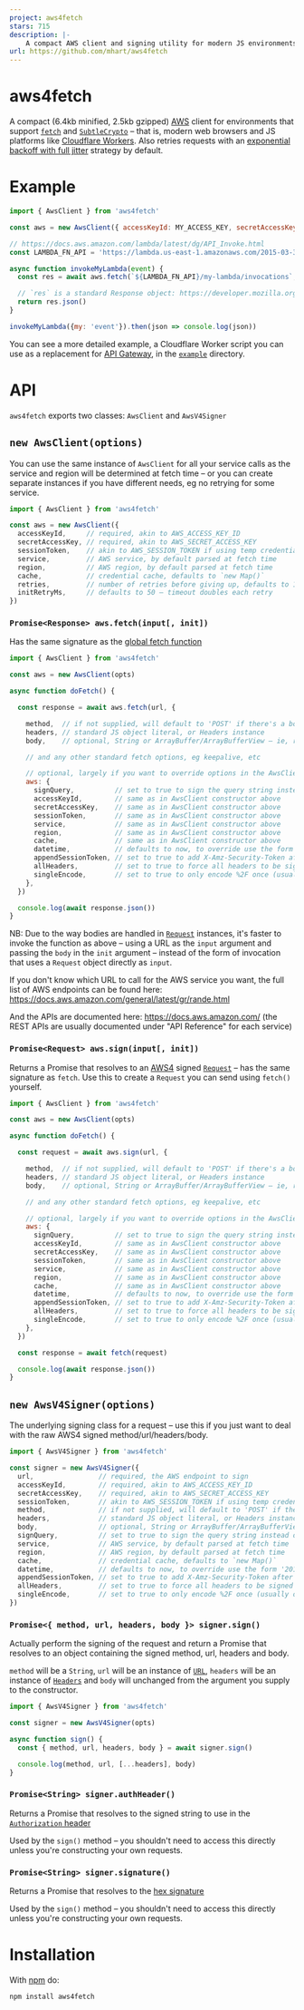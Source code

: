 ```yaml
---
project: aws4fetch
stars: 715
description: |-
    A compact AWS client and signing utility for modern JS environments
url: https://github.com/mhart/aws4fetch
---
```


# aws4fetch

<!-- [![Build Status](https://secure.travis-ci.org/mhart/aws4fetch.png?branch=master)](http://travis-ci.org/mhart/aws4fetch) -->

A compact (6.4kb minified, 2.5kb gzipped) [AWS](https://aws.amazon.com/) client for environments that support
[`fetch`](https://developer.mozilla.org/en-US/docs/Web/API/Fetch_API) and
[`SubtleCrypto`](https://developer.mozilla.org/en-US/docs/Web/API/SubtleCrypto) – that is, modern web browsers and
JS platforms like [Cloudflare Workers](https://www.cloudflare.com/products/cloudflare-workers/). Also retries
requests with an [exponential backoff with full jitter](https://aws.amazon.com/blogs/architecture/exponential-backoff-and-jitter/)
strategy by default.

# Example

```js
import { AwsClient } from 'aws4fetch'

const aws = new AwsClient({ accessKeyId: MY_ACCESS_KEY, secretAccessKey: MY_SECRET_KEY })

// https://docs.aws.amazon.com/lambda/latest/dg/API_Invoke.html
const LAMBDA_FN_API = 'https://lambda.us-east-1.amazonaws.com/2015-03-31/functions'

async function invokeMyLambda(event) {
  const res = await aws.fetch(`${LAMBDA_FN_API}/my-lambda/invocations`, { body: JSON.stringify(event) })

  // `res` is a standard Response object: https://developer.mozilla.org/en-US/docs/Web/API/Response
  return res.json()
}

invokeMyLambda({my: 'event'}).then(json => console.log(json))
```

You can see a more detailed example, a Cloudflare Worker script you can use as
a replacement for [API Gateway](https://aws.amazon.com/api-gateway/), in the [`example`](./example) directory.

# API

`aws4fetch` exports two classes: `AwsClient` and `AwsV4Signer`

## `new AwsClient(options)`

You can use the same instance of `AwsClient` for all your service calls as the service and region will be determined
at fetch time – or you can create separate instances if you have different needs, eg no retrying for some service.

```js
import { AwsClient } from 'aws4fetch'

const aws = new AwsClient({
  accessKeyId,     // required, akin to AWS_ACCESS_KEY_ID
  secretAccessKey, // required, akin to AWS_SECRET_ACCESS_KEY
  sessionToken,    // akin to AWS_SESSION_TOKEN if using temp credentials
  service,         // AWS service, by default parsed at fetch time
  region,          // AWS region, by default parsed at fetch time
  cache,           // credential cache, defaults to `new Map()`
  retries,         // number of retries before giving up, defaults to 10, set to 0 for no retrying
  initRetryMs,     // defaults to 50 – timeout doubles each retry
})
```

### `Promise<Response> aws.fetch(input[, init])`

Has the same signature as the [global fetch function](https://developer.mozilla.org/en-US/docs/Web/API/fetch#syntax)

```js
import { AwsClient } from 'aws4fetch'

const aws = new AwsClient(opts)

async function doFetch() {

  const response = await aws.fetch(url, {

    method,  // if not supplied, will default to 'POST' if there's a body, otherwise 'GET'
    headers, // standard JS object literal, or Headers instance
    body,    // optional, String or ArrayBuffer/ArrayBufferView – ie, remember to stringify your JSON

    // and any other standard fetch options, eg keepalive, etc

    // optional, largely if you want to override options in the AwsClient instance
    aws: {
      signQuery,          // set to true to sign the query string instead of the Authorization header
      accessKeyId,        // same as in AwsClient constructor above
      secretAccessKey,    // same as in AwsClient constructor above
      sessionToken,       // same as in AwsClient constructor above
      service,            // same as in AwsClient constructor above
      region,             // same as in AwsClient constructor above
      cache,              // same as in AwsClient constructor above
      datetime,           // defaults to now, to override use the form '20150830T123600Z'
      appendSessionToken, // set to true to add X-Amz-Security-Token after signing, defaults to true for iot
      allHeaders,         // set to true to force all headers to be signed instead of the defaults
      singleEncode,       // set to true to only encode %2F once (usually only needed for testing)
    },
  })

  console.log(await response.json())
}
```

NB: Due to the way bodies are handled in [`Request`](https://developer.mozilla.org/en-US/docs/Web/API/Request)
instances, it's faster to invoke the function as above – using a URL as the `input`
argument and passing the `body` in the `init` argument – instead of the form of
invocation that uses a `Request` object directly as `input`.

If you don't know which URL to call for the AWS service you want, the full list
of AWS endpoints can be found here:
https://docs.aws.amazon.com/general/latest/gr/rande.html

And the APIs are documented here: https://docs.aws.amazon.com/ (the REST APIs
are usually documented under "API Reference" for each service)

### `Promise<Request> aws.sign(input[, init])`

Returns a Promise that resolves to an
[AWS4](https://docs.aws.amazon.com/general/latest/gr/signature-version-4.html)
signed [`Request`](https://developer.mozilla.org/en-US/docs/Web/API/Request) –
has the same signature as `fetch`. Use this to create a `Request` you can send
using `fetch()` yourself.

```js
import { AwsClient } from 'aws4fetch'

const aws = new AwsClient(opts)

async function doFetch() {

  const request = await aws.sign(url, {

    method,  // if not supplied, will default to 'POST' if there's a body, otherwise 'GET'
    headers, // standard JS object literal, or Headers instance
    body,    // optional, String or ArrayBuffer/ArrayBufferView – ie, remember to stringify your JSON

    // and any other standard fetch options, eg keepalive, etc

    // optional, largely if you want to override options in the AwsClient instance
    aws: {
      signQuery,          // set to true to sign the query string instead of the Authorization header
      accessKeyId,        // same as in AwsClient constructor above
      secretAccessKey,    // same as in AwsClient constructor above
      sessionToken,       // same as in AwsClient constructor above
      service,            // same as in AwsClient constructor above
      region,             // same as in AwsClient constructor above
      cache,              // same as in AwsClient constructor above
      datetime,           // defaults to now, to override use the form '20150830T123600Z'
      appendSessionToken, // set to true to add X-Amz-Security-Token after signing, defaults to true for iot
      allHeaders,         // set to true to force all headers to be signed instead of the defaults
      singleEncode,       // set to true to only encode %2F once (usually only needed for testing)
    },
  })

  const response = await fetch(request)

  console.log(await response.json())
}
```

## `new AwsV4Signer(options)`

The underlying signing class for a request – use this if you just want to deal
with the raw AWS4 signed method/url/headers/body.

```js
import { AwsV4Signer } from 'aws4fetch'

const signer = new AwsV4Signer({
  url,                // required, the AWS endpoint to sign
  accessKeyId,        // required, akin to AWS_ACCESS_KEY_ID
  secretAccessKey,    // required, akin to AWS_SECRET_ACCESS_KEY
  sessionToken,       // akin to AWS_SESSION_TOKEN if using temp credentials
  method,             // if not supplied, will default to 'POST' if there's a body, otherwise 'GET'
  headers,            // standard JS object literal, or Headers instance
  body,               // optional, String or ArrayBuffer/ArrayBufferView – ie, remember to stringify your JSON
  signQuery,          // set to true to sign the query string instead of the Authorization header
  service,            // AWS service, by default parsed at fetch time
  region,             // AWS region, by default parsed at fetch time
  cache,              // credential cache, defaults to `new Map()`
  datetime,           // defaults to now, to override use the form '20150830T123600Z'
  appendSessionToken, // set to true to add X-Amz-Security-Token after signing, defaults to true for iot
  allHeaders,         // set to true to force all headers to be signed instead of the defaults
  singleEncode,       // set to true to only encode %2F once (usually only needed for testing)
})
```

### `Promise<{ method, url, headers, body }> signer.sign()`

Actually perform the signing of the request and return a Promise that resolves
to an object containing the signed method, url, headers and body.

`method` will be a `String`, `url` will be an instance of [`URL`](https://developer.mozilla.org/en-US/docs/Web/API/URL),
`headers` will be an instance of [`Headers`](https://developer.mozilla.org/en-US/docs/Web/API/Headers) and
`body` will unchanged from the argument you supply to the constructor.

```js
import { AwsV4Signer } from 'aws4fetch'

const signer = new AwsV4Signer(opts)

async function sign() {
  const { method, url, headers, body } = await signer.sign()

  console.log(method, url, [...headers], body)
}
```

### `Promise<String> signer.authHeader()`

Returns a Promise that resolves to the signed string to use in the
[`Authorization` header](https://docs.aws.amazon.com/general/latest/gr/sigv4-add-signature-to-request.html#sigv4-add-signature-auth-header)

Used by the `sign()` method – you shouldn't need to access this directly unless you're constructing your own requests.

### `Promise<String> signer.signature()`

Returns a Promise that resolves to the
[hex signature](https://docs.aws.amazon.com/general/latest/gr/sigv4-calculate-signature.html#sigv4-calculate-signature)

Used by the `sign()` method – you shouldn't need to access this directly unless you're constructing your own requests.

# Installation

With [npm](http://npmjs.org/) do:

```
npm install aws4fetch
```

